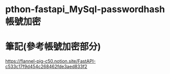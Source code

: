 # pthon-fastapi_MySql-passwordhash帳號加密

# 筆記(參考帳號加密部分)
https://flannel-pig-c50.notion.site/FastAPI-c533c17f9d454c268462fde3aed833f2
